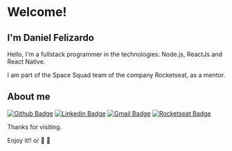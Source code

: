 # Welcome!
 
## I'm Daniel Felizardo
 
Hello, I'm a fullstack programmer in the technologies: Node.js, ReactJs and React Native.

I am part of the Space Squad team of the company Rocketseat, as a mentor.
 
## About me 
[![Github Badge](https://img.shields.io/badge/-Github-000?style=flat-square&logo=Github&logoColor=white&link=https://github.com/danieldfc)](https://github.com/danieldfc) [![Linkedin Badge](https://img.shields.io/badge/-LinkedIn-blue?style=flat-square&logo=Linkedin&logoColor=white&link=https://www.linkedin.com/in/daniel-felizardo-bb7b02182/)](https://www.linkedin.com/in/daniel-felizardo-bb7b02182/) [![Gmail Badge](https://img.shields.io/badge/-Gmail-c14438?style=flat-square&logo=Gmail&logoColor=white&link=mailto:daniel.david772@gmail.com)](mailto:daniel.david772@gmail.com) [![Rocketseat Badge](https://img.shields.io/badge/-Rocketseat-41356b?style=flat-square&logo=Rocketseat&logoColor=white&link=https://app.rocketseat.com.br/me/daniel-felizardo)](https://app.rocketseat.com.br/me/daniel-felizardo)
 
Thanks for visiting. 
 
Enjoy it!! o/ :rocket: :purple_heart: